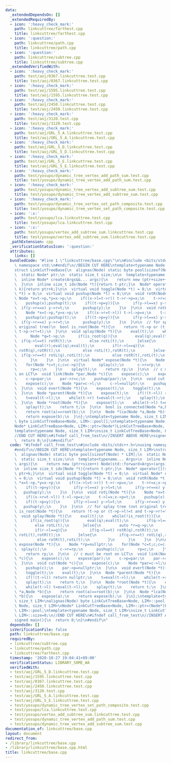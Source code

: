 ```yaml
---
data:
  _extendedDependsOn: []
  _extendedRequiredBy:
  - icon: ':heavy_check_mark:'
    path: linkcuttree/farthest.cpp
    title: linkcuttree/farthest.cpp
  - icon: ':question:'
    path: linkcuttree/path.cpp
    title: linkcuttree/path.cpp
  - icon: ':question:'
    path: linkcuttree/subtree.cpp
    title: linkcuttree/subtree.cpp
  _extendedVerifiedWith:
  - icon: ':heavy_check_mark:'
    path: test/aoj/0367.linkcuttree.test.cpp
    title: test/aoj/0367.linkcuttree.test.cpp
  - icon: ':heavy_check_mark:'
    path: test/aoj/1595.linkcuttree.test.cpp
    title: test/aoj/1595.linkcuttree.test.cpp
  - icon: ':heavy_check_mark:'
    path: test/aoj/2450.linkcuttree.test.cpp
    title: test/aoj/2450.linkcuttree.test.cpp
  - icon: ':heavy_check_mark:'
    path: test/aoj/3120.test.cpp
    title: test/aoj/3120.test.cpp
  - icon: ':heavy_check_mark:'
    path: test/aoj/GRL_5_A.linkcuttree.test.cpp
    title: test/aoj/GRL_5_A.linkcuttree.test.cpp
  - icon: ':heavy_check_mark:'
    path: test/aoj/GRL_5_D.linkcuttree.test.cpp
    title: test/aoj/GRL_5_D.linkcuttree.test.cpp
  - icon: ':heavy_check_mark:'
    path: test/aoj/GRL_5_E.linkcuttree.test.cpp
    title: test/aoj/GRL_5_E.linkcuttree.test.cpp
  - icon: ':heavy_check_mark:'
    path: test/yosupo/dynamic_tree_vertex_add_path_sum.test.cpp
    title: test/yosupo/dynamic_tree_vertex_add_path_sum.test.cpp
  - icon: ':heavy_check_mark:'
    path: test/yosupo/dynamic_tree_vertex_add_subtree_sum.test.cpp
    title: test/yosupo/dynamic_tree_vertex_add_subtree_sum.test.cpp
  - icon: ':heavy_check_mark:'
    path: test/yosupo/dynamic_tree_vertex_set_path_composite.test.cpp
    title: test/yosupo/dynamic_tree_vertex_set_path_composite.test.cpp
  - icon: ':x:'
    path: test/yosupo/lca.linkcuttree.test.cpp
    title: test/yosupo/lca.linkcuttree.test.cpp
  - icon: ':x:'
    path: test/yosupo/vertex_add_subtree_sum.linkcuttree.test.cpp
    title: test/yosupo/vertex_add_subtree_sum.linkcuttree.test.cpp
  _pathExtension: cpp
  _verificationStatusIcon: ':question:'
  attributes:
    links: []
  bundledCode: "#line 1 \"linkcuttree/base.cpp\"\n\n#include <bits/stdc++.h>\nusing\
    \ namespace std;\n#endif\n//BEGIN CUT HERE\ntemplate<typename Node, size_t LIM>\n\
    struct LinkCutTreeBase{\n  alignas(Node) static byte pool[sizeof(Node) * LIM];\n\
    \  static Node* ptr;\n  static size_t size;\n\n  template<typename... Args>\n\
    \  inline Node* create(Args&&... args){\n    return new (ptr+size++) Node(std::forward<Args>(args)...);\n\
    \  }\n\n  inline size_t idx(Node *t){return t-ptr;}\n  Node* operator[](size_t\
    \ k){return ptr+k;}\n\n  virtual void toggle(Node *t) = 0;\n  virtual Node* eval(Node\
    \ *t) = 0;\n  virtual void pushup(Node *t) = 0;\n\n  void rotR(Node *t){\n   \
    \ Node *x=t->p,*y=x->p;\n    if((x->l=t->r)) t->r->p=x;\n    t->r=x;x->p=t;\n\
    \    pushup(x);pushup(t);\n    if((t->p=y)){\n      if(y->l==x) y->l=t;\n    \
    \  if(y->r==x) y->r=t;\n      pushup(y);\n    }\n  }\n\n  void rotL(Node *t){\n\
    \    Node *x=t->p,*y=x->p;\n    if((x->r=t->l)) t->l->p=x;\n    t->l=x;x->p=t;\n\
    \    pushup(x);pushup(t);\n    if((t->p=y)){\n      if(y->l==x) y->l=t;\n    \
    \  if(y->r==x) y->r=t;\n      pushup(y);\n    }\n  }\n\n  // for splay tree (not\
    \ original tree)\n  bool is_root(Node *t){\n    return !t->p or (t->p->l!=t and\
    \ t->p->r!=t);\n  }\n\n  void splay(Node *t){\n    eval(t);\n    while(!is_root(t)){\n\
    \      Node *q=t->p;\n      if(is_root(q)){\n        eval(q);eval(t);\n      \
    \  if(q->l==t) rotR(t);\n        else rotL(t);\n      }else{\n        auto *r=q->p;\n\
    \        eval(r);eval(q);eval(t);\n        if(r->l==q){\n          if(q->l==t)\
    \ rotR(q),rotR(t);\n          else rotL(t),rotR(t);\n        }else{\n        \
    \  if(q->r==t) rotL(q),rotL(t);\n          else rotR(t),rotL(t);\n        }\n\
    \      }\n    }\n  }\n\n  virtual Node* expose(Node *t){\n    Node *rp=nullptr;\n\
    \    for(Node *c=t;c;c=c->p){\n      splay(c);\n      c->r=rp;\n      pushup(c);\n\
    \      rp=c;\n    }\n    splay(t);\n    return rp;\n  }\n\n  // c must be root\
    \ on LCT\n  void link(Node *par,Node *c){\n    expose(c);\n    expose(par);\n\
    \    c->p=par;\n    par->r=c;\n    pushup(par);\n  }\n\n  void cut(Node *c){\n\
    \    expose(c);\n    Node *par=c->l;\n    c->l=nullptr;\n    pushup(c);\n    par->p=nullptr;\n\
    \  }\n\n  void evert(Node *t){\n    expose(t);\n    toggle(t);\n    eval(t);\n\
    \  }\n\n  Node *parent(Node *t){\n    expose(t);\n    if(!(t->l)) return nullptr;\n\
    \    t=eval(t->l);\n    while(t->r) t=eval(t->r);\n    splay(t);\n    return t;\n\
    \  }\n\n  Node *root(Node *t){\n    expose(t);\n    while(t->l) t=eval(t->l);\n\
    \    splay(t);\n    return t;\n  }\n\n  bool is_connected(Node *a,Node *b){\n\
    \    return root(a)==root(b);\n  }\n\n  Node *lca(Node *a,Node *b){\n    expose(a);\n\
    \    return expose(b);\n  }\n};\ntemplate<typename Node, size_t LIM>\nalignas(Node)\
    \ byte LinkCutTreeBase<Node, LIM>::pool[];\ntemplate<typename Node, size_t LIM>\n\
    Node* LinkCutTreeBase<Node, LIM>::ptr=(Node*)LinkCutTreeBase<Node, LIM>::pool;\n\
    template<typename Node, size_t LIM>\nsize_t LinkCutTreeBase<Node, LIM>::size=0;\n\
    //END CUT HERE\n#ifndef call_from_test\n//INSERT ABOVE HERE\nsigned main(){\n\
    \  return 0;\n}\n#endif\n"
  code: "#ifndef call_from_test\n#include <bits/stdc++.h>\nusing namespace std;\n\
    #endif\n//BEGIN CUT HERE\ntemplate<typename Node, size_t LIM>\nstruct LinkCutTreeBase{\n\
    \  alignas(Node) static byte pool[sizeof(Node) * LIM];\n  static Node* ptr;\n\
    \  static size_t size;\n\n  template<typename... Args>\n  inline Node* create(Args&&...\
    \ args){\n    return new (ptr+size++) Node(std::forward<Args>(args)...);\n  }\n\
    \n  inline size_t idx(Node *t){return t-ptr;}\n  Node* operator[](size_t k){return\
    \ ptr+k;}\n\n  virtual void toggle(Node *t) = 0;\n  virtual Node* eval(Node *t)\
    \ = 0;\n  virtual void pushup(Node *t) = 0;\n\n  void rotR(Node *t){\n    Node\
    \ *x=t->p,*y=x->p;\n    if((x->l=t->r)) t->r->p=x;\n    t->r=x;x->p=t;\n    pushup(x);pushup(t);\n\
    \    if((t->p=y)){\n      if(y->l==x) y->l=t;\n      if(y->r==x) y->r=t;\n   \
    \   pushup(y);\n    }\n  }\n\n  void rotL(Node *t){\n    Node *x=t->p,*y=x->p;\n\
    \    if((x->r=t->l)) t->l->p=x;\n    t->l=x;x->p=t;\n    pushup(x);pushup(t);\n\
    \    if((t->p=y)){\n      if(y->l==x) y->l=t;\n      if(y->r==x) y->r=t;\n   \
    \   pushup(y);\n    }\n  }\n\n  // for splay tree (not original tree)\n  bool\
    \ is_root(Node *t){\n    return !t->p or (t->p->l!=t and t->p->r!=t);\n  }\n\n\
    \  void splay(Node *t){\n    eval(t);\n    while(!is_root(t)){\n      Node *q=t->p;\n\
    \      if(is_root(q)){\n        eval(q);eval(t);\n        if(q->l==t) rotR(t);\n\
    \        else rotL(t);\n      }else{\n        auto *r=q->p;\n        eval(r);eval(q);eval(t);\n\
    \        if(r->l==q){\n          if(q->l==t) rotR(q),rotR(t);\n          else\
    \ rotL(t),rotR(t);\n        }else{\n          if(q->r==t) rotL(q),rotL(t);\n \
    \         else rotR(t),rotL(t);\n        }\n      }\n    }\n  }\n\n  virtual Node*\
    \ expose(Node *t){\n    Node *rp=nullptr;\n    for(Node *c=t;c;c=c->p){\n    \
    \  splay(c);\n      c->r=rp;\n      pushup(c);\n      rp=c;\n    }\n    splay(t);\n\
    \    return rp;\n  }\n\n  // c must be root on LCT\n  void link(Node *par,Node\
    \ *c){\n    expose(c);\n    expose(par);\n    c->p=par;\n    par->r=c;\n    pushup(par);\n\
    \  }\n\n  void cut(Node *c){\n    expose(c);\n    Node *par=c->l;\n    c->l=nullptr;\n\
    \    pushup(c);\n    par->p=nullptr;\n  }\n\n  void evert(Node *t){\n    expose(t);\n\
    \    toggle(t);\n    eval(t);\n  }\n\n  Node *parent(Node *t){\n    expose(t);\n\
    \    if(!(t->l)) return nullptr;\n    t=eval(t->l);\n    while(t->r) t=eval(t->r);\n\
    \    splay(t);\n    return t;\n  }\n\n  Node *root(Node *t){\n    expose(t);\n\
    \    while(t->l) t=eval(t->l);\n    splay(t);\n    return t;\n  }\n\n  bool is_connected(Node\
    \ *a,Node *b){\n    return root(a)==root(b);\n  }\n\n  Node *lca(Node *a,Node\
    \ *b){\n    expose(a);\n    return expose(b);\n  }\n};\ntemplate<typename Node,\
    \ size_t LIM>\nalignas(Node) byte LinkCutTreeBase<Node, LIM>::pool[];\ntemplate<typename\
    \ Node, size_t LIM>\nNode* LinkCutTreeBase<Node, LIM>::ptr=(Node*)LinkCutTreeBase<Node,\
    \ LIM>::pool;\ntemplate<typename Node, size_t LIM>\nsize_t LinkCutTreeBase<Node,\
    \ LIM>::size=0;\n//END CUT HERE\n#ifndef call_from_test\n//INSERT ABOVE HERE\n\
    signed main(){\n  return 0;\n}\n#endif\n"
  dependsOn: []
  isVerificationFile: false
  path: linkcuttree/base.cpp
  requiredBy:
  - linkcuttree/subtree.cpp
  - linkcuttree/path.cpp
  - linkcuttree/farthest.cpp
  timestamp: '2020-10-27 19:04:41+09:00'
  verificationStatus: LIBRARY_SOME_WA
  verifiedWith:
  - test/aoj/GRL_5_D.linkcuttree.test.cpp
  - test/aoj/1595.linkcuttree.test.cpp
  - test/aoj/0367.linkcuttree.test.cpp
  - test/aoj/2450.linkcuttree.test.cpp
  - test/aoj/3120.test.cpp
  - test/aoj/GRL_5_A.linkcuttree.test.cpp
  - test/aoj/GRL_5_E.linkcuttree.test.cpp
  - test/yosupo/dynamic_tree_vertex_set_path_composite.test.cpp
  - test/yosupo/lca.linkcuttree.test.cpp
  - test/yosupo/vertex_add_subtree_sum.linkcuttree.test.cpp
  - test/yosupo/dynamic_tree_vertex_add_path_sum.test.cpp
  - test/yosupo/dynamic_tree_vertex_add_subtree_sum.test.cpp
documentation_of: linkcuttree/base.cpp
layout: document
redirect_from:
- /library/linkcuttree/base.cpp
- /library/linkcuttree/base.cpp.html
title: linkcuttree/base.cpp
---
```

